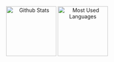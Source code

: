 <br>

<p align="center">
    <img height="135" alt="Github Stats" src="https://github-readme-stats-seylu.vercel.app/api?username=seylu&include_all_commits=true&hide=stars&rank_icon=percentile&show_icons=true&hide_title=true&theme=react">
    <img height="135" alt="Most Used Languages" src="https://github-readme-stats-seylu.vercel.app/api/top-langs/?username=seylu&hide=procfile,batchfile,handlebars,hack,html,css&langs_count=6&exclude_repo=bizkit-interview-task,doggo-dash,From_Coursera,php-tutorials,github-readme-stats,seylu.github.io&layout=compact&hide_title=true&theme=react">
</p>

<br>
